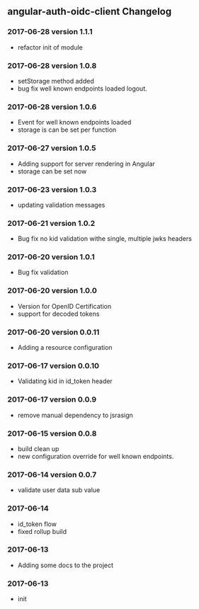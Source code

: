 ## angular-auth-oidc-client Changelog

<a name="2017-06-28"></a>
### 2017-06-28 version 1.1.1
* refactor init of module

<a name="2017-06-28"></a>
### 2017-06-28 version 1.0.8
* setStorage method added
* bug fix well known endpoints loaded logout.


<a name="2017-06-28"></a>
### 2017-06-28 version 1.0.6
* Event for well known endpoints loaded
* storage is can be set per function

<a name="2017-06-27"></a>
### 2017-06-27 version 1.0.5
* Adding support for server rendering in Angular
* storage can be set now

<a name="2017-06-23"></a>
### 2017-06-23 version 1.0.3
* updating validation messages

<a name="2017-06-21"></a>
### 2017-06-21 version 1.0.2
* Bug fix no kid validation withe single, multiple jwks headers

<a name="2017-06-20"></a>
### 2017-06-20 version 1.0.1
* Bug fix validation


<a name="2017-06-20"></a>
### 2017-06-20 version 1.0.0
* Version for OpenID Certification
* support for decoded tokens

<a name="2017-06-20"></a>
### 2017-06-20 version 0.0.11
* Adding a resource configuration


<a name="2017-06-17"></a>
### 2017-06-17 version 0.0.10
* Validating kid in id_token header

<a name="2017-06-17"></a>
### 2017-06-17 version 0.0.9
* remove manual dependency to jsrasign

<a name="2017-06-15"></a>
### 2017-06-15 version 0.0.8
* build clean up
* new configuration override for well known endpoints.


<a name="2017-06-14"></a>
### 2017-06-14 version 0.0.7
* validate user data sub value

<a name="2017-06-14"></a>
### 2017-06-14
* id_token flow
* fixed rollup build

<a name="2017-06-13"></a>
### 2017-06-13
* Adding some docs to the project


<a name="2017-06-13"></a>
### 2017-06-13
* init

